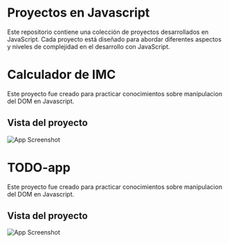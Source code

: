 
# Proyectos en Javascript

Este repositorio contiene una colección de proyectos desarrollados en JavaScript. Cada proyecto está diseñado para abordar diferentes aspectos y niveles de complejidad en el desarrollo con JavaScript.

# Calculador de IMC
Este proyecto fue creado para practicar conocimientos sobre manipulacion del DOM en Javascript.

## Vista del proyecto

![App Screenshot](https://i.imgur.com/0AoENJU.png)

# TODO-app
Este proyecto fue creado para practicar conocimientos sobre manipulacion del DOM en Javascript.

## Vista del proyecto

![App Screenshot](https://i.imgur.com/YcSOA7S.png)